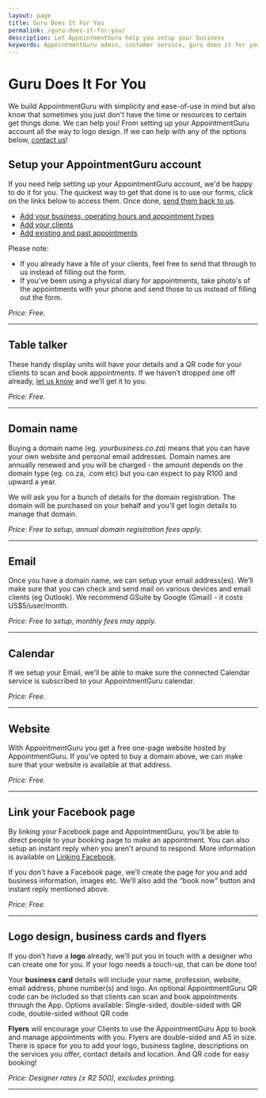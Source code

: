 ```yaml
---
layout: page
title: Guru Does It For You
permalink: /guru-does-it-for-you/
description: Let AppointmentGuru help you setup your business
keywords: AppointmentGuru admin, customer service, guru does it for you
---
```

# Guru Does It For You

We build AppointmentGuru with simplicity and ease-of-use in mind but also know that sometimes you just don't have the time or resources to certain get things done. We can help you! From setting up your AppointmentGuru account all the way to logo design. If we can help with any of the options below, [contact us](mailto@support@appointmentguru.co)!

## Setup your AppointmentGuru account

If you need help setting up your AppointmentGuru account, we'd be happy to do it for you. The quickest way to get that done is to use our forms, click on the links below to access them. Once done, [send them back to us](mailto:support@appointmentguru.co).

* [Add your business, operating hours and appointment types](/help/files/import-services.docx)
* [Add your clients](/help/files/import-clients.docx)
* [Add existing and past appointments](/help/files/import-appointments.docx)

Please note:

* If you already have a file of your clients, feel free to send that through to us instead of filling out the form.
* If you've been using a physical diary for appointments, take photo's of the appointments with your phone and send those to us instead of filling out the form.

*Price: Free.*

***

## Table talker

These handy display units will have your details and a QR code for your clients to scan and book appointments. If we haven’t dropped one off already, [let us know](mailto:support@appointmentguru.co) and we’ll get it to you.

*Price: Free.*

***

## Domain name

Buying a domain name (eg. *yourbusiness.co.za*) means that you can have your own website and personal email addresses. Domain names are annually renewed and you will be charged - the amount depends on the domain type (eg. co.za, .com etc) but you can expect to pay R100 and upward a year.

We will ask you for a bunch of details for the domain registration. The domain will be purchased on your behalf and you’ll get login details to manage that domain.

*Price: Free to setup, annual domain registration fees apply.*

***

## Email

Once you have a domain name, we can setup your email address(es). We’ll make sure that you can check and send mail on various devices and email clients (eg Outlook). We recommend GSuite by Google (Gmail) - it costs US$5/user/month.

*Price: Free to setup, monthly fees may apply.*

***

## Calendar

If we setup your Email, we’ll be able to make sure the connected Calendar service is subscribed to your AppointmentGuru calendar.

*Price: Free.*

***

## Website

With AppointmentGuru you get a free one-page website hosted by AppointmentGuru. If you’ve opted to buy a domain above, we can make sure that your website is available at that address.

*Price: Free.*

***

## Link your Facebook page

By linking your Facebook page and AppointmentGuru, you'll be able to direct people to your booking page to make an appointment. You can also setup an instant reply when you aren't around to respond. More information is available on [Linking Facebook](/help/linking-facebook/).

If you don't have a Facebook page, we’ll create the page for you and add business information, images etc. We’ll also add the “book now” button and instant reply mentioned above.

*Price: Free.*

***

## Logo design, business cards and flyers

If you don’t have a **logo** already, we’ll put you in touch with a designer who can create one for you. If your logo needs a touch-up, that can be done too!

Your **business card** details will include your name, profession, website, email address, phone number(s) and logo. An optional AppointmentGuru QR code can be included so that clients can scan and book appointments through the App.
Options available: Single-sided, double-sided with QR code, double-sided without QR code

**Flyers** will encourage your Clients to use the AppointmentGuru App to book and manage appointments with you.
Flyers are double-sided and A5 in size. There is space for you to add your logo, business tagline, descriptions on the services you offer, contact details and location. And QR code for easy booking!

*Price: Designer rates (± R2 500), excludes printing.*

***
